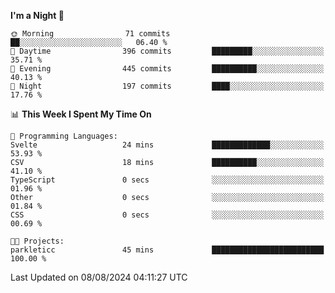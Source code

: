 <!--START_SECTION:waka-->
**I'm a Night 🦉** 

```text
🌞 Morning                71 commits          ██░░░░░░░░░░░░░░░░░░░░░░░   06.40 % 
🌆 Daytime                396 commits         █████████░░░░░░░░░░░░░░░░   35.71 % 
🌃 Evening                445 commits         ██████████░░░░░░░░░░░░░░░   40.13 % 
🌙 Night                  197 commits         ████░░░░░░░░░░░░░░░░░░░░░   17.76 % 
```


📊 **This Week I Spent My Time On** 

```text
💬 Programming Languages: 
Svelte                   24 mins             █████████████░░░░░░░░░░░░   53.93 % 
CSV                      18 mins             ██████████░░░░░░░░░░░░░░░   41.10 % 
TypeScript               0 secs              ░░░░░░░░░░░░░░░░░░░░░░░░░   01.96 % 
Other                    0 secs              ░░░░░░░░░░░░░░░░░░░░░░░░░   01.84 % 
CSS                      0 secs              ░░░░░░░░░░░░░░░░░░░░░░░░░   00.69 % 

🐱‍💻 Projects: 
parkleticc               45 mins             █████████████████████████   100.00 % 
```


 Last Updated on 08/08/2024 04:11:27 UTC
<!--END_SECTION:waka-->
